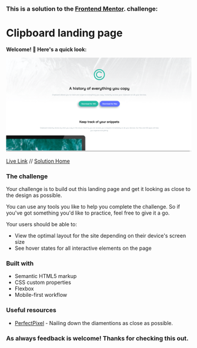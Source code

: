 ### This is a solution to the [Frontend Mentor](https://www.frontendmentor.io/home). challenge:

# Clipboard landing page

**Welcome! 👋 Here's a quick look:**

![My solution](./design/clipboard_landing_page.png)

[Live Link](https://neenreva.github.io/clipboard-landing-page-master/) // [Solution Home](https://www.frontendmentor.io/challenges/clipboard-landing-page-5cc9bccd6c4c91111378ecb9/hub/clipboard-landing-page-BJOOLXoX5)

### The challenge

Your challenge is to build out this landing page and get it looking as close to the design as possible.

You can use any tools you like to help you complete the challenge. So if you've got something you'd like to practice, feel free to give it a go.

Your users should be able to: 

- View the optimal layout for the site depending on their device's screen size
- See hover states for all interactive elements on the page

### Built with

- Semantic HTML5 markup
- CSS custom properties
- Flexbox
- Mobile-first workflow


### Useful resources

- [PerfectPixel](https://chrome.google.com/webstore/detail/perfectpixel-by-welldonec/dkaagdgjmgdmbnecmcefdhjekcoceebi?hl=en) - Nailing down the diamentions as close as possible.

### As always feedback is welcome! Thanks for checking this out.